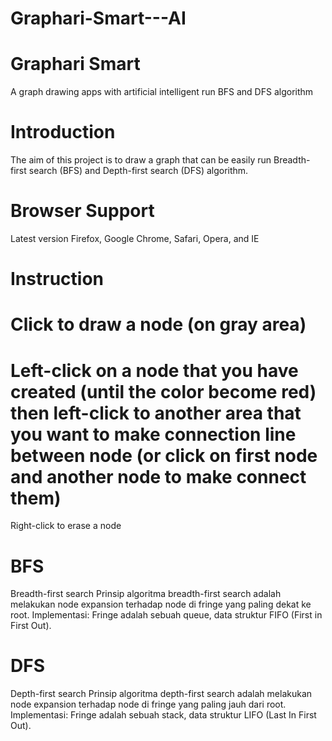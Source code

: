 Graphari-Smart---AI
===================

Graphari Smart 
===================
A graph drawing apps with artificial intelligent run BFS and DFS algorithm

Introduction
===================
The aim of this project is to draw a graph that can be easily run Breadth-first search (BFS) and Depth-first search (DFS) algorithm.

Browser Support
===================
Latest version Firefox, Google Chrome, Safari, Opera, and IE

Instruction
===================
Click to draw a node (on gray area)
===================
Left-click on a node that you have created (until the color become red) then left-click to another area that you want to make connection line between node (or click on first node and another node to make connect them)
===================
Right-click to erase a node


BFS
===================
Breadth-first search
Prinsip algoritma breadth-first search adalah melakukan node expansion terhadap node di fringe yang paling dekat ke root. Implementasi: Fringe adalah sebuah queue, data struktur FIFO (First in First Out).


DFS
===================
Depth-first search
Prinsip algoritma depth-first search adalah melakukan node expansion terhadap node di fringe yang paling jauh dari root. Implementasi: Fringe adalah sebuah stack, data struktur LIFO (Last In First Out).
